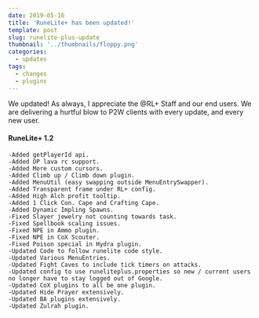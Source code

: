 ```yaml
---
date: 2019-05-16
title: 'RuneLite+ has been updated!'
template: post
slug: runelite-plus-update
thumbnail: '../thumbnails/floppy.png'
categories:
  - updates
tags:
  - changes
  - plugins
---
```


We updated!
As always, I appreciate the @RL+ Staff and our end users. We are delivering a hurtful blow to P2W clients with every update, and every new user.




#### RuneLite+ 1.2


```
-Added getPlayerId api.
-Added OP lava rc support.
-Added More custom cursors.
-Added Climb up / Climb down plugin.
-Added MenuUtil (easy swapping outside MenuEntrySwapper).
-Added Transparent frame under RL+ config.
-Added High Alch profit tooltip.
-Added 1 Click Con. Cape and Crafting Cape.
-Added Dynamic Impling Spawns.
-Fixed Slayer jewelry not counting towards task.
-Fixed Spellbook scaling issues.
-Fixed NPE in Ammo plugin.
-Fixed NPE in CoX Scouter.
-Fixed Poison special in Hydra plugin.
-Updated Code to follow runelite code style.
-Updated Various MenuEntries.
-Updated Fight Caves to include tick timers on attacks.
-Updated config to use runeliteplus.properties so new / current users no longer have to stay logged out of Google.
-Updated CoX plugins to all be one plugin.
-Updated Hide Prayer extensively.
-Updated BA plugins extensively.
-Updated Zulrah plugin.
```